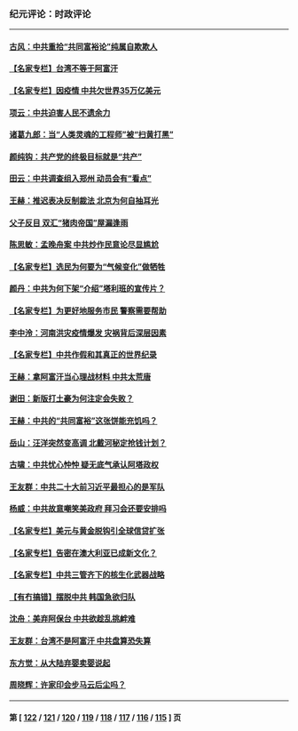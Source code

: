 ### 纪元评论：时政评论
---
#### [古风：中共重拾“共同富裕论”纯属自欺欺人](../../pages/nsc1025/n13177804.md) 
#### [【名家专栏】台湾不等于阿富汗](../../pages/nsc1025/n13178105.md) 
#### [【名家专栏】因疫情 中共欠世界35万亿美元](../../pages/nsc1025/n13178100.md) 
#### [项云：中共迫害人民不遗余力](../../pages/nsc1025/n13177770.md) 
#### [诸葛九郎：当“人类灵魂的工程师”被“扫黄打黑”](../../pages/nsc1025/n13177704.md) 
#### [颜纯钩：共产党的终极目标就是“共产”](../../pages/nsc1025/n13177661.md) 
#### [田云：中共调查组入郑州 动员会有“看点”](../../pages/nsc1025/n13177274.md) 
#### [王赫：推迟表决反制裁法 北京为何自抽耳光](../../pages/nsc1025/n13177020.md) 
#### [父子反目 双汇“猪肉帝国”屋漏逢雨](../../pages/nsc1025/n13176982.md) 
#### [陈思敏：孟晚舟案 中共炒作民意论尽显尴尬](../../pages/nsc1025/n13176807.md) 
#### [【名家专栏】选民为何要为“气候变化”做牺牲](../../pages/nsc1025/n13176294.md) 
#### [颜丹：中共为何下架“介绍”塔利班的宣传片？](../../pages/nsc1025/n13176877.md) 
#### [【名家专栏】为更好地服务市民 警察需要帮助](../../pages/nsc1025/n13176329.md) 
#### [李中泠：河南洪灾疫情爆发 灾祸背后深层因素](../../pages/nsc1025/n13176787.md) 
#### [【名家专栏】中共作假和其真正的世界纪录](../../pages/nsc1025/n13176295.md) 
#### [王赫：拿阿富汗当心理战材料 中共太荒唐](../../pages/nsc1025/n13175733.md) 
#### [谢田：新版打土豪为何注定会失败？](../../pages/nsc1025/n13174297.md) 
#### [王赫：中共的“共同富裕”这张饼能充饥吗？](../../pages/nsc1025/n13174247.md) 
#### [岳山：汪洋突然变高调 北戴河秘定抢钱计划？](../../pages/nsc1025/n13174605.md) 
#### [古啸：中共忧心忡忡 疑无底气承认阿塔政权](../../pages/nsc1025/n13174652.md) 
#### [王友群：中共二十大前习近平最担心的是军队](../../pages/nsc1025/n13174330.md) 
#### [杨威：中共故意嘲笑美政府 拜习会还要安排吗](../../pages/nsc1025/n13174501.md) 
#### [【名家专栏】美元与黄金脱钩引全球信贷扩张](../../pages/nsc1025/n13173571.md) 
#### [【名家专栏】告密在澳大利亚已成新文化？](../../pages/nsc1025/n13170928.md) 
#### [【名家专栏】中共三管齐下的核生化武器战略](../../pages/nsc1025/n13173563.md) 
#### [【有冇搞错】摆脱中共 韩国急欲归队](../../pages/nsc1025/n13171605.md) 
#### [沈舟：美弃阿保台 中共欲趁乱挑衅难](../../pages/nsc1025/n13172318.md) 
#### [王友群：台湾不是阿富汗 中共盘算恐失算](../../pages/nsc1025/n13171704.md) 
#### [东方觉：从大陆弃婴卖婴说起](../../pages/nsc1025/n13172016.md) 
#### [周晓辉：许家印会步马云后尘吗？](../../pages/nsc1025/n13171636.md) 

---
#### 第 [ [122](./122.md) / [121](./121.md) / [120](./120.md) / [119](./119.md) / [118](./118.md) / [117](./117.md) / [116](./116.md) / [115](./115.md) ] 页
